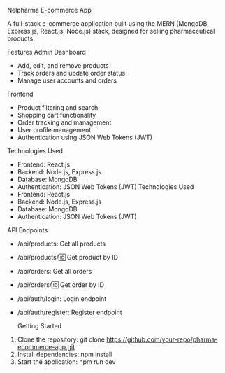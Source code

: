 Nelpharma E-commerce App

A full-stack e-commerce application built using the MERN (MongoDB, Express.js, React.js, Node.js) stack, designed for selling pharmaceutical products.

Features
Admin Dashboard
- Add, edit, and remove products
- Track orders and update order status
- Manage user accounts and orders

Frontend
- Product filtering and search
- Shopping cart functionality
- Order tracking and management
- User profile management
- Authentication using JSON Web Tokens (JWT)

Technologies Used
- Frontend: React.js
- Backend: Node.js, Express.js
- Database: MongoDB
- Authentication: JSON Web Tokens (JWT)
Technologies Used
- Frontend: React.js
- Backend: Node.js, Express.js
- Database: MongoDB
- Authentication: JSON Web Tokens (JWT)



API Endpoints
- /api/products: Get all products
- /api/products/:id: Get product by ID
- /api/orders: Get all orders
- /api/orders/:id: Get order by ID
- /api/auth/login: Login endpoint
- /api/auth/register: Register endpoint

  Getting Started
1. Clone the repository: git clone https://github.com/your-repo/pharma-ecommerce-app.git
2. Install dependencies: npm install
3. Start the application: npm run dev
